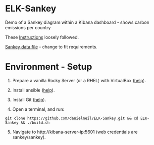 # ELK-Sankey

Demo of a Sankey diagram within a Kibana dashboard - shows carbon emissions per country 

These [Instructions](https://www.elastic.co/blog/sankey-visualization-with-vega-in-kibana) loosely followed.

[Sankey data file](https://github.com/danielneil/ELK-Sankey/filebeat/sankey-data.csv) - change to fit requirements.

# Environment - Setup

1. Prepare a vanilla Rocky Server (or a RHEL) with VirtualBox ([help](https://kifarunix.com/install-rocky-linux-8-on-virtualbox/)).

2. Install ansible ([help](https://www.how2shout.com/linux/how-to-install-ansible-on-rocky-linux-8-or-almalinux/)).

3. Install Git ([help](https://tastethelinux.com/2021/08/06/how-to-install-git-on-rocky-linux-8-ec2-aws/)).

4. Open a terminal, and run:
```
git clone https://github.com/danielneil/ELK-Sankey.git && cd ELK-Sankey && ./build.sh
```
5. Navigate to http://kibana-server-ip:5601 (web credentials are sankey/sankey).

